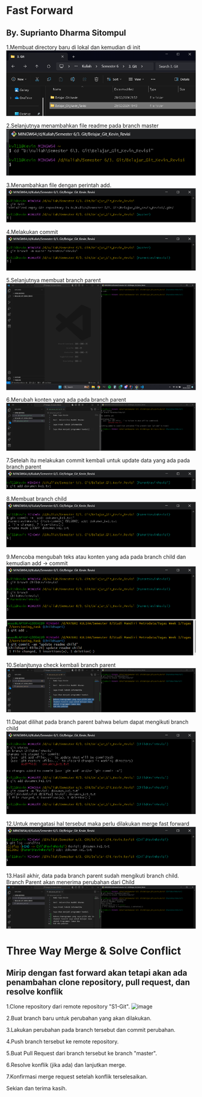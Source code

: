 # Fast Forward 
## By. Suprianto Dharma Sitompul

1.Membuat directory baru di lokal dan kemudian di init
![alt text](https://github.com/SIBKM-06-Java/S1-Git/blob/ParentSupri/img/1.png?raw=true)

2.Selanjutnya menambahkan file readme pada branch master
![alt text](https://github.com/SIBKM-06-Java/S1-Git/blob/ParentSupri/img/2.png?raw=true)

3.Menambahkan file dengan perintah add.
![alt text](https://github.com/SIBKM-06-Java/S1-Git/blob/ParentSupri/img/3.png?raw=true)

4.Melakukan commit
![alt text](https://github.com/SIBKM-06-Java/S1-Git/blob/ParentSupri/img/4.png?raw=true)

5.Selanjutnya membuat branch parent
![alt text](https://github.com/SIBKM-06-Java/S1-Git/blob/ParentSupri/img/5.png?raw=true)

6.Merubah konten yang ada pada branch parent
![alt text](https://github.com/SIBKM-06-Java/S1-Git/blob/ParentSupri/img/6.png?raw=true)

7.Setelah itu melakukan commit kembali untuk update data yang ada pada branch parent
![alt text](https://github.com/SIBKM-06-Java/S1-Git/blob/ParentSupri/img/7.png?raw=true)

8.Membuat branch child
![alt text](https://github.com/SIBKM-06-Java/S1-Git/blob/ParentSupri/img/8.png?raw=true)

9.Mencoba mengubah teks atau konten yang ada pada branch child dan kemudian add -> commit
![alt text](https://github.com/SIBKM-06-Java/S1-Git/blob/ParentSupri/img/9.png?raw=true)
![alt text](https://github.com/SIBKM-06-Java/S1-Git/blob/ParentSupri/img/9-2.png?raw=true)

10.Selanjtunya check kembali branch parent
![alt text](https://github.com/SIBKM-06-Java/S1-Git/blob/ParentSupri/img/10.png?raw=true)

11.Dapat dilihat pada branch parent bahwa belum dapat mengikuti branch child
![alt text](https://github.com/SIBKM-06-Java/S1-Git/blob/ParentSupri/img/11.png?raw=true)

12.Untuk mengatasi hal tersebut maka perlu dilakukan merge fast forward
![alt text](https://github.com/SIBKM-06-Java/S1-Git/blob/ParentSupri/img/12.png?raw=true)

13.Hasil akhir, data pada branch parent sudah mengikuti branch child. Branch Parent akan menerima perubahan dari Child
![alt text](https://github.com/SIBKM-06-Java/S1-Git/blob/ParentSupri/img/13.png?raw=true)

# Three Way Merge & Solve Conflict
## Mirip dengan fast forward akan tetapi akan ada penambahan clone repository, pull request, dan resolve konflik
1.Clone repository dari remote repository "S1-Git".
![image](https://github.com/SIBKM-06-Java/S1-Git/assets/71377466/7803cb22-347d-45bf-8617-7353da7548a1)

2.Buat branch baru untuk perubahan yang akan dilakukan.

3.Lakukan perubahan pada branch tersebut dan commit perubahan.

4.Push branch tersebut ke remote repository.

5.Buat Pull Request dari branch tersebut ke branch "master".

6.Resolve konflik (jika ada) dan lanjutkan merge.

7.Konfirmasi merge request setelah konflik terselesaikan.


Sekian dan terima kasih.
